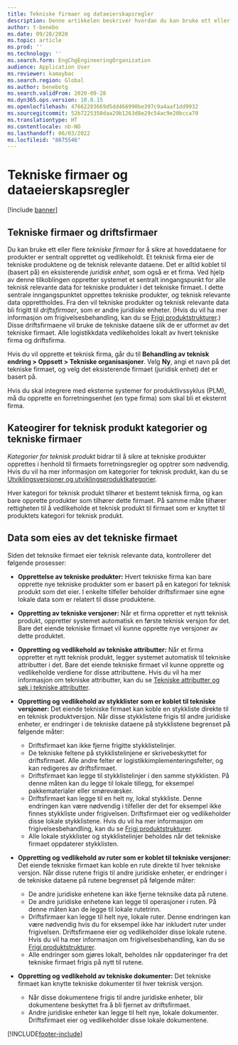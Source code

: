 ```yaml
---
title: Tekniske firmaer og dataeierskapsregler
description: Denne artikkelen beskriver hvordan du kan bruke ett eller flere tekniske firmaer for å sikre at hoveddataene for produkter er sentralt opprettet og vedlikeholdt. Et teknisk firma representerer firmaet som eier de tekniske produktene og de teknisk relevante dataene.
author: t-benebo
ms.date: 09/28/2020
ms.topic: article
ms.prod: ''
ms.technology: ''
ms.search.form: EngChgEngineeringOrganization
audience: Application User
ms.reviewer: kamaybac
ms.search.region: Global
ms.author: benebotg
ms.search.validFrom: 2020-09-28
ms.dyn365.ops.version: 10.0.15
ms.openlocfilehash: 47662203669d5dd466990be397c9a4aaf1dd9932
ms.sourcegitcommit: 52b7225350daa29b1263d8e29c54ac9e20bcca70
ms.translationtype: HT
ms.contentlocale: nb-NO
ms.lasthandoff: 06/03/2022
ms.locfileid: "8875546"
---
```

# <a name="engineering-companies-and-data-ownership-rules"></a>Tekniske firmaer og dataeierskapsregler

[!include [banner](../includes/banner.md)]

## <a name="engineering-companies-and-operational-companies"></a>Tekniske firmaer og driftsfirmaer

Du kan bruke ett eller flere *tekniske firmaer* for å sikre at hoveddataene for produkter er sentralt opprettet og vedlikeholdt. Et teknisk firma eier de tekniske produktene og de teknisk relevante dataene. Det er alltid koblet til (basert på) en eksisterende *juridisk enhet*, som også er et firma. Ved hjelp av denne tilkoblingen oppretter systemet et sentralt inngangspunkt for alle teknisk relevante data for tekniske produkter i det tekniske firmaet. I dette sentrale inngangspunktet opprettes tekniske produkter, og teknisk relevante data opprettholdes. Fra den vil tekniske produkter og teknisk relevante data bli frigitt til *driftsfirmaer*, som er andre juridiske enheter. (Hvis du vil ha mer informasjon om frigivelsesbehandling, kan du se [Frigi produktstrukturer](release-product-structure.md).) Disse driftsfirmaene vil bruke de tekniske dataene slik de er utformet av det tekniske firmaet. Alle logistikkdata vedlikeholdes lokalt av hvert tekniske firma og driftsfirma.

Hvis du vil opprette et teknisk firma, går du til **Behandling av teknisk endring \> Oppsett \> Tekniske organisasjoner**. Velg **Ny**, angi et navn på det tekniske firmaet, og velg det eksisterende firmaet (juridisk enhet) det er basert på.

Hvis du skal integrere med eksterne systemer for produktlivssyklus (PLM), må du opprette en forretningsenhet (en type firma) som skal bli et eksternt firma.

## <a name="engineering-product-categories-and-engineering-companies"></a>Kateogirer for teknisk produkt kategorier og tekniske firmaer

*Kategorier for teknisk produkt* bidrar til å sikre at tekniske produkter opprettes i henhold til firmaets forretningsregler og opptrer som nødvendig. Hvis du vil ha mer informasjon om kategorier for teknisk produkt, kan du se [Utviklingsversjoner og utviklingsproduktkategorier](engineering-versions-product-category.md).

Hver kategori for teknisk produkt tilhører et bestemt teknisk firma, og kan bare opprette produkter som tilhører dette firmaet. På samme måte tilhører rettigheten til å vedlikeholde et teknisk produkt til firmaet som er knyttet til produktets kategori for teknisk produkt.

## <a name="data-that-is-owned-by-the-engineering-company"></a>Data som eies av det tekniske firmaet

Siden det teknsike firmaet eier teknisk relevante data, kontrollerer det følgende prosesser:

- **Opprettelse av tekniske produkter:** Hvert tekniske firma kan bare opprette nye tekniske produkter som er basert på en kategori for teknisk produkt som det eier. I enkelte tilfeller beholder driftsfirmaer sine egne lokale data som er relatert til disse produktene.
- **Oppretting av tekniske versjoner:** Når et firma oppretter et nytt teknisk produkt, oppretter systemet automatisk en første teknisk versjon for det. Bare det eiende tekniske firmaet vil kunne opprette nye versjoner av dette produktet.
- **Oppretting og vedlikehold av tekniske attributter:** Når et firma oppretter et nytt teknisk produkt, legger systemet automatisk til tekniske attributter i det. Bare det eiende tekniske firmaet vil kunne opprette og vedlikeholde verdiene for disse attributtene. Hvis du vil ha mer informasjon om tekniske attributter, kan du se [Tekniske attributter og søk i tekniske attributter](engineering-attributes-and-search.md).
- **Oppretting og vedlikehold av stykklister som er koblet til tekniske versjoner:** Det eiende tekniske firmaet kan koble en stykkliste direkte til en teknisk produktversjon. Når disse stykklistene frigis til andre juridiske enheter, er endringer i de tekniske dataene på stykklistene begrenset på følgende måter:

    - Driftsfirmaet kan ikke fjerne frigitte stykklistelinjer.
    - De tekniske feltene på stykklistelinjene er skrivebeskyttet for driftsfirmaet. Alle andre felter er logistikkimplementeringsfelter, og kan redigeres av driftsfirmaet.
    - Driftsfirmaet kan legge til stykklistelinjer i den samme stykklisten. På denne måten kan du legge til lokale tillegg, for eksempel pakkematerialer eller smørevæsker.
    - Driftsfirmaet kan legge til en helt ny, lokal stykkliste. Denne endringen kan være nødvendig i tilfeller der det for eksempel ikke finnes stykkliste under frigivelsen. Driftsfirmaet eier og vedlikeholder disse lokale stykklistene. Hvis du vil ha mer informasjon om frigivelsesbehandling, kan du se [Frigi produktstrukturer](release-product-structure.md).
    - Alle lokale stykklister og stykklistelinjer beholdes når det tekniske firmaet oppdaterer stykklisten.

- **Oppretting og vedlikehold av ruter som er koblet til tekniske versjoner:** Det eiende tekniske firmaet kan koble en rute direkte til hver tekniske versjon. Når disse rutene frigis til andre juridiske enheter, er endringer i de tekniske dataene på rutene begrenset på følgende måter:

    - De andre juridiske enhetene kan ikke fjerne teknsike data på rutene.
    - De andre juridiske enhetene kan legge til operasjoner i ruten. På denne måten kan de legge til lokale rutetrinn.
    - Driftsfirmaer kan legge til helt nye, lokale ruter. Denne endringen kan være nødvendig hvis du for eksempel ikke har inkludert ruter under frigivelsen. Driftsfirmaene eier og vedlikeholder disse lokale rutene. Hvis du vil ha mer informasjon om frigivelsesbehandling, kan du se [Frigi produktstrukturer](release-product-structure.md).
    - Alle endringer som gjøres lokalt, beholdes når oppdateringer fra det tekniske firmaet frigis på nytt til rutene.

- **Oppretting og vedlikehold av tekniske dokumenter:** Det tekniske firmaet kan knytte tekniske dokumenter til hver teknisk versjon.

    - Når disse dokumentene frigis til andre juridiske enheter, blir dokumentene beskyttet fra å bli fjernet av driftsfirmaet.
    - Andre juridiske enheter kan legge til helt nye, lokale dokumenter. Driftsfirmaet eier og vedlikeholder disse lokale dokumentene.


[!INCLUDE[footer-include](../../includes/footer-banner.md)]